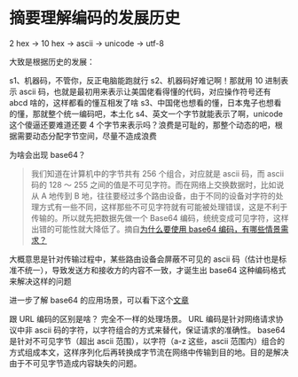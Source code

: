 # 摘要理解编码的发展历史

2 hex -> 10 hex -> ascii -> unicode -> utf-8

大致是根据历史的发展：

s1、机器码，不管你，反正电脑能跑就行
s2、机器码好难记啊！那就用 10 进制表示 ascii 码，也就是最初用来表示让美国佬看得懂的代码，对应操作符号还有 abcd 啥的，这样都看的懂互相发了啥
s3、中国佬也想看的懂，日本鬼子也想看的懂，那就整个统一编码吧，本土化
s4、英文一个字节就能表示了啊，unicode 这个傻逼还要难道还要 4 个字节来表示吗？浪费是可耻的，那整个动态的吧，根据需要动态分配字节空间，尽量不造成浪费

为啥会出现 base64？

> 我们知道在计算机中的字节共有 256 个组合，对应就是 ascii 码，而 ascii 码的 128 ～ 255 之间的值是不可见字符。而在网络上交换数据时，比如说从 A 地传到 B 地，往往要经过多个路由设备，由于不同的设备对字符的处理方式有一些不同，这样那些不可见字符就有可能被处理错误，这是不利于传输的。所以就先把数据先做一个 Base64 编码，统统变成可见字符，这样出错的可能性就大降低了。摘自[为什么要使用 base64 编码，有哪些情景需求？](https://www.zhihu.com/question/36306744/answer/71626823)

大概意思是针对传输过程中，某些路由设备会屏蔽不可见的 ascii 码（估计也是标准不统一），导致发送方和接收方的内容不一致，才诞生出 base64 这种编码格式来解决这样的问题

进一步了解 base64 的应用场景，可以看下这个[文章](https://www.birdpython.com/posts/1/59/)

跟 URL 编码的区别是啥？
完全不一样的处理场景。
URL 编码是针对网络请求协议中非 ascii 码的字符，以字符组合的方式来替代，保证请求的准确性。
base64 是针对不可见字节（超出 ascii 范围），以字符（a-z 这些，ascii 范围内）组合的方式组成本文，这样序列化后再转换成字节流在网络中传输到目的地。目的是解决由于不可见字节造成内容缺失的问题。
